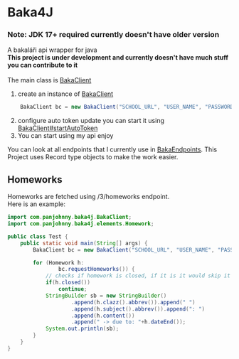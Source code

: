 # Baka4J
### Note: JDK 17+ required currently doesn't have older version
A bakaláři api wrapper for java <br>
**This project is under development and currently doesn't have much stuff you can contribute to it** <br><br>
The main class is [BakaClient](src/main/java/com/panjohnny/baka4j/BakaClient.java)
1) create an instance of [BakaClient](src/main/java/com/panjohnny/baka4j/BakaClient.java)
```java
    BakaClient bc = new BakaClient("SCHOOL_URL", "USER_NAME", "PASSWORD");
```
2) configure auto token update you can start it using [BakaClient#startAutoToken](src/main/java/com/panjohnny/baka4j/BakaClient.java#L56)
3) You can start using my api enjoy

You can look at all endpoints that I currently use in [BakaEndpoints](src/main/java/com/panjohnny/baka4j/BakaEndpoints.java). This Project uses Record type objects to make the work easier.
## Homeworks
Homeworks are fetched using /3/homeworks endpoint. <br>
Here is an example:
```java
import com.panjohnny.baka4j.BakaClient;
import com.panjohnny.baka4j.elements.Homework;

public class Test {
    public static void main(String[] args) {
        BakaClient bc = new BakaClient("SCHOOL_URL", "USER_NAME", "PASSWORD");

        for (Homework h:
                bc.requestHomeworks()) {
            // checks if homework is closed, if it is it would skip it
            if(h.closed())
                continue;
            StringBuilder sb = new StringBuilder()
                    .append(h.clazz().abbrev()).append(" ")
                    .append(h.subject().abbrev()).append(": ")
                    .append(h.content())
                    .append(" -> due to: "+h.dateEnd());
            System.out.println(sb);
        }
    }
}
```
